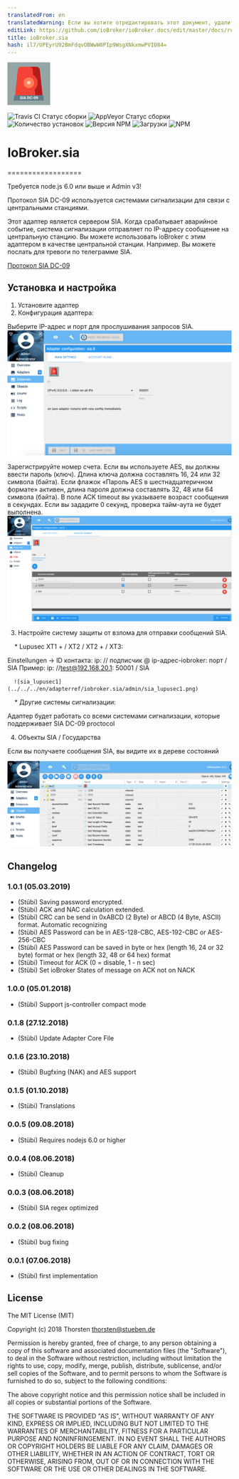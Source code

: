 ```yaml
---
translatedFrom: en
translatedWarning: Если вы хотите отредактировать этот документ, удалите поле «translationFrom», в противном случае этот документ будет снова автоматически переведен
editLink: https://github.com/ioBroker/ioBroker.docs/edit/master/docs/ru/adapterref/iobroker.sia/README.md
title: ioBroker.sia
hash: il7/UPEyrU92BmFdqvOBWwW0PIp9WsgXNkxmwPVIO84=
---
```

![логотип](../../../en/adapterref/iobroker.sia/admin/sia.png)

![Travis CI Статус сборки](https://travis-ci.org/schmupu/ioBroker.sia.svg?branch=master)
![AppVeyor Статус сборки](https://ci.appveyor.com/api/projects/status/github/schmupu/ioBroker.sia?branch=master&svg=true)
![Количество установок](http://iobroker.live/badges/sia-stable.svg)
![Версия NPM](http://img.shields.io/npm/v/iobroker.sia.svg)
![Загрузки](https://img.shields.io/npm/dm/iobroker.sia.svg)
![NPM](https://nodei.co/npm/iobroker.sia.png?downloads=true)

# IoBroker.sia
==================

Требуется node.js 6.0 или выше и Admin v3!

Протокол SIA DC-09 используется системами сигнализации для связи с центральными станциями.

Этот адаптер является сервером SIA. Когда срабатывает аварийное событие, система сигнализации отправляет по IP-адресу сообщение на центральную станцию.
Вы можете использовать ioBroker с этим адаптером в качестве центральной станции. Например. Вы можете послать для тревоги по телеграмме SIA.

[Протокол SIA DC-09](https://www.yumpu.com/en/document/view/47594214/dc-09-preparing-for-ansi-public-review-security-industry-)

## Установка и настройка
1. Установите адаптер
2. Конфигурация адаптера:

Выберите IP-адрес и порт для прослушивания запросов SIA.
![sia_adapter1](../../../en/adapterref/iobroker.sia/admin/sia_adapter1.png)

Зарегистрируйте номер счета. Если вы используете AES, вы должны ввести пароль (ключ). Длина ключа должна составлять 16, 24 или 32 символа (байта).
Если флажок «Пароль AES в шестнадцатеричном формате» активен, длина пароля должна составлять 32, 48 или 64 символа (байта).
В поле ACK timeout вы указываете возраст сообщения в секундах. Если вы зададите 0 секунд, проверка тайм-аута не будет выполнена.
![sia_adapter2](../../../en/adapterref/iobroker.sia/admin/sia_adapter2.png)

3. Настройте систему защиты от взлома для отправки сообщений SIA.

    * Lupusec XT1 + / XT2 / XT2 + / XT3:

Einstellungen -> ID контакта: ip: // подписчик @ ip-адрес-iobroker: порт / SIA Пример: ip: //test@192.168.20.1: 50001 / SIA

      ![sia_lupusec1](../../../en/adapterref/iobroker.sia/admin/sia_lupusec1.png)

    * Другие системы сигнализации:

Адаптер будет работать со всеми системами сигнализации, которые поддерживает SIA DC-09 proctocol

4. Объекты SIA / Государства

Если вы получаете сообщения SIA, вы видите их в дереве состояний

![sia_adapter3](../../../en/adapterref/iobroker.sia/admin/sia_adapter3.png)

## Changelog

### 1.0.1 (05.03.2019)
* (Stübi) Saving password encrypted. 
* (Stübi) ACK and NAC calculation extended.
* (Stübi) CRC can be send in 0xABCD (2 Byte) or ABCD (4 Byte, ASCII) format. Automatic recognizing
* (Stübi) AES Password can be in AES-128-CBC, AES-192-CBC or AES-256-CBC
* (Stübi) AES Password can be saved in byte or hex (length 16, 24 or 32 byte) format or hex (length 32, 48 or 64 hex) format
* (Stübi) Timeout for ACK (0 = disable, 1 - n sec)
* (Stübi) Set ioBroker States of message on ACK not on NACK

### 1.0.0 (05.01.2018)
* (Stübi) Support js-controller compact mode 

### 0.1.8 (27.12.2018)
* (Stübi) Update Adapter Core File

### 0.1.6 (23.10.2018)
* (Stübi) Bugfxing (NAK) and AES support

### 0.1.5 (01.10.2018)
* (Stübi) Translations

### 0.0.5 (09.08.2018)
* (Stübi) Requires nodejs 6.0 or higher

### 0.0.4 (08.06.2018)
* (Stübi) Cleanup

### 0.0.3 (08.06.2018)
* (Stübi) SIA regex optimized

### 0.0.2 (08.06.2018)
* (Stübi) bug fixing

### 0.0.1 (07.06.2018)
* (Stübi) first implementation

## License
The MIT License (MIT)

Copyright (c) 2018 Thorsten <thorsten@stueben.de>

Permission is hereby granted, free of charge, to any person obtaining a copy
of this software and associated documentation files (the "Software"), to deal
in the Software without restriction, including without limitation the rights
to use, copy, modify, merge, publish, distribute, sublicense, and/or sell
copies of the Software, and to permit persons to whom the Software is
furnished to do so, subject to the following conditions:

The above copyright notice and this permission notice shall be included in
all copies or substantial portions of the Software.

THE SOFTWARE IS PROVIDED "AS IS", WITHOUT WARRANTY OF ANY KIND, EXPRESS OR
IMPLIED, INCLUDING BUT NOT LIMITED TO THE WARRANTIES OF MERCHANTABILITY,
FITNESS FOR A PARTICULAR PURPOSE AND NONINFRINGEMENT. IN NO EVENT SHALL THE
AUTHORS OR COPYRIGHT HOLDERS BE LIABLE FOR ANY CLAIM, DAMAGES OR OTHER
LIABILITY, WHETHER IN AN ACTION OF CONTRACT, TORT OR OTHERWISE, ARISING FROM,
OUT OF OR IN CONNECTION WITH THE SOFTWARE OR THE USE OR OTHER DEALINGS IN
THE SOFTWARE.
